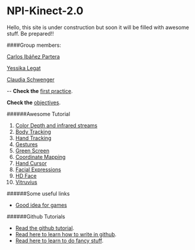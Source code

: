 # NPI-Kinect-2.0

Hello, this site is under construction but soon it will be filled with awesome stuff. Be prepared!!

####Group members:

[Carlos Ibáñez Partera](https://github.com/Caribpa)

[Yessika Legat](https://github.com/ylegatParticulate)

[Claudia Schwenger](https://github.com/Clau94)

--
**Check the** [first practice](Parte1/README.md).

**Check the** [objectives](TODO.md).

######Awesome Tutorial

1. [Color Depth and infrared streams](http://pterneas.com/2014/02/20/kinect-for-windows-version-2-color-depth-and-infrared-streams/)
2. [Body Tracking](http://pterneas.com/2014/03/13/kinect-for-windows-version-2-body-tracking/)
3. [Hand Tracking](http://pterneas.com/2014/03/21/kinect-for-windows-version-2-hand-tracking/)
4. [Gestures](http://pterneas.com/2014/01/27/implementing-kinect-gestures/)
5. [Green Screen](http://pterneas.com/2014/04/11/kinect-background-removal/)
6. [Coordinate Mapping](http://pterneas.com/2014/05/06/understanding-kinect-coordinate-mapping/)
7. [Hand Cursor](http://pterneas.com/2014/06/06/kinect-cursor-for-hand-tracking/)
8. [Facial Expressions](http://pterneas.com/2014/12/21/kinect-2-face-basics/)
9. [HD Face](http://pterneas.com/2015/06/06/kinect-hd-face/)
10. [Vitruvius](http://pterneas.com/2015/09/26/vitruvius/)

######Some useful links
- [Good idea for games](https://forums.oculus.com/viewtopic.php?t=832#p8548)

######Github Tutorials
- [Read the github tutorial](https://guides.github.com/activities/hello-world/).
- [Read here to learn how to write in github](https://help.github.com/articles/markdown-basics/).
- [Read here to learn to do fancy stuff](https://help.github.com/articles/github-flavored-markdown/).
